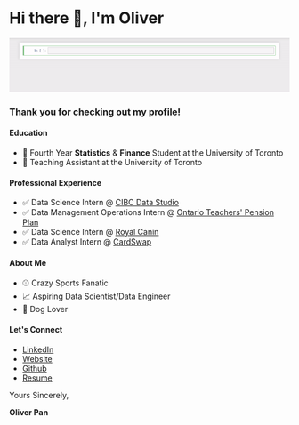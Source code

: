 # Hi there 👋, I'm Oliver

![](https://github.com/oliverkpan/oliverkpan/blob/master/profile_vid.gif)

### Thank you for checking out my profile!

#### Education
- :school_satchel: Fourth Year **Statistics** & **Finance** Student at the University of Toronto
- :raising_hand: Teaching Assistant at the University of Toronto

#### Professional Experience
- :white_check_mark: Data Science Intern @ [CIBC Data Studio](https://www.cibc.com/ca/features/cibc-data-studio.html)
- :white_check_mark: Data Management Operations Intern @ [Ontario Teachers' Pension Plan](https://www.otpp.com/)
- :white_check_mark: Data Science Intern @ [Royal Canin](https://www.royalcanin.com/ca/en_ca)
- :white_check_mark: Data Analyst Intern @ [CardSwap](www.cardswap.ca)

#### About Me
- :baseball: Crazy Sports Fanatic
- :chart_with_upwards_trend: Aspiring Data Scientist/Data Engineer
- :dog: Dog Lover

#### Let's Connect
- [LinkedIn](https://www.linkedin.com/in/oliverpan/)
- [Website](http://oliverkpan.com/)
- [Github](https://github.com/oliverkpan)
- [Resume](https://github.com/oliverkpan/oliverkpan.github.io/blob/master/files/OliverPanResume.pdf)



Yours Sincerely,

**Oliver Pan**


